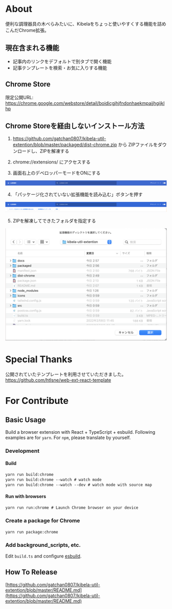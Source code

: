 # About 

便利な調理器具の木べらみたいに、Kibelaをちょっと使いやすくする機能を詰めこんだChrome拡張。 

## 現在含まれる機能

- 記事内のリンクをデフォルトで別タブで開く機能
- 記事テンプレートを検索・お気に入りする機能

## Chrome Store

限定公開URL: https://chrome.google.com/webstore/detail/boidicgjhjfndonhaekmpaijhgijklhp

## Chrome Storeを経由しないインストール方法

1. https://github.com/gatchan0807/kibela-util-extention/blob/master/packaged/dist-chrome.zip から ZIPファイルをダウンロードし、ZIPを解凍する

2. chrome://extensions/ にアクセスする

3. 画面右上のデベロッパーモードをONにする

![画面右上のデベロッパーモードをONにする](https://github.com/gatchan0807/kibela-util-extention/blob/master/docs/img/developer-mode.png)

4. 「パッケージ化されていない拡張機能を読み込む」ボタンを押す

![「パッケージ化されていない拡張機能を読み込む」ボタンを押す](https://github.com/gatchan0807/kibela-util-extention/blob/master/docs/img/add-extension.png)

5. ZIPを解凍してできたフォルダを指定する

![ZIPを解凍してできたフォルダを指定する](https://github.com/gatchan0807/kibela-util-extention/blob/master/docs/img/file-exploler.png)

# Special Thanks

公開されていたテンプレートを利用させていただきました。
https://github.com/htlsne/web-ext-react-template

# For Contribute
## Basic Usage

Build a browser extension with React + TypeScript + esbuild.
Following examples are for `yarn`. For `npm`, please translate by yourself.

### Development

#### Build

```shell
yarn run build:chrome
yarn run build:chrome --watch # watch mode
yarn run build:chrome --watch --dev # watch mode with source map
```

#### Run with browsers

```shell
yarn run run:chrome # Launch Chrome browser on your device
```

### Create a package for Chrome

```
yarn run package:chrome
```

### Add background_scripts, etc.

Edit `build.ts` and configure [esbuild](https://esbuild.github.io/).

## How To Release

[https://github.com/gatchan0807/kibela-util-extention/blob/master/README.md](https://github.com/gatchan0807/kibela-util-extention/blob/master/README.md)